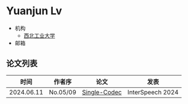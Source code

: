 # Yuanjun Lv

- 机构
  - [西北工业大学](../Institutions/NPU_西北工业大学.md)
- 邮箱

## 论文列表

| 时间 | 作者序 | 论文 | 发表 |
|:-:|:-:|---|---|
| 2024.06.11 | No.05/09 | [Single-Codec](../Models/Speech_Neural_Codec/2024.06.11_Single-Codec.md) | InterSpeech 2024 |